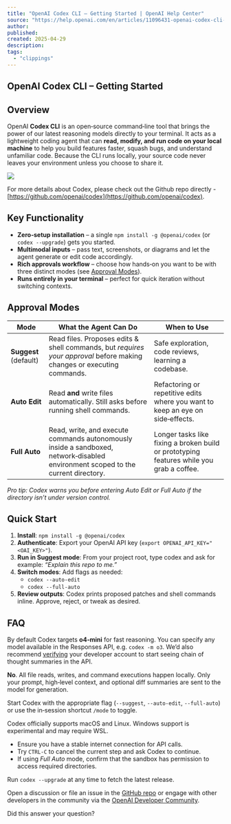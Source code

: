 ```yaml
---
title: "OpenAI Codex CLI – Getting Started | OpenAI Help Center"
source: "https://help.openai.com/en/articles/11096431-openai-codex-cli-getting-started"
author:
published:
created: 2025-04-29
description:
tags:
  - "clippings"
---
```

## OpenAI Codex CLI – Getting Started

## Overview

OpenAI **Codex CLI** is an open‑source command‑line tool that brings the power of our latest reasoning models directly to your terminal. It acts as a lightweight coding agent that can **read, modify, and run code on your local machine** to help you build features faster, squash bugs, and understand unfamiliar code. Because the CLI runs locally, your source code never leaves your environment unless you choose to share it.

![](https://www.youtube.com/watch?v=FUq9qRwrDrI)

For more details about Codex, please check out the Github repo directly - [https://github.com/openai/codex](https://github.com/openai/codex).

## Key Functionality

- **Zero‑setup installation** – a single `npm install -g @openai/codex` (or `codex --upgrade`) gets you started.
- **Multimodal inputs** – pass text, screenshots, or diagrams and let the agent generate or edit code accordingly.
- **Rich approvals workflow** – choose how hands‑on you want to be with three distinct modes (see [Approval Modes](https://help.openai.com/en/articles/#h_4a7cc50285)).
- **Runs entirely in your terminal** – perfect for quick iteration without switching contexts.

## Approval Modes

| **Mode** | **What the Agent Can Do** | **When to Use** |
| --- | --- | --- |
| **Suggest** (default) | Read files. Proposes edits & shell commands, but *requires your approval* before making changes or executing commands. | Safe exploration, code reviews, learning a codebase. |
| **Auto Edit** | Read **and** write files automatically. Still asks before running shell commands. | Refactoring or repetitive edits where you want to keep an eye on side‑effects. |
| **Full Auto** | Read, write, and execute commands autonomously inside a sandboxed, network‑disabled environment scoped to the current directory. | Longer tasks like fixing a broken build or prototyping features while you grab a coffee. |

*Pro tip: Codex warns you before entering Auto Edit or Full Auto if the directory isn’t under version control.*

## Quick Start

1. **Install**: `npm install -g @openai/codex`
2. **Authenticate**: Export your OpenAI API key (`export OPENAI_API_KEY="<OAI_KEY>"`).
3. **Run in Suggest mode**: From your project root, type codex and ask for example: *“Explain this repo to me.”*
4. **Switch modes**: Add flags as needed:
	- `codex --auto-edit`
	- `codex --full-auto`
5. **Review outputs**: Codex prints proposed patches and shell commands inline. Approve, reject, or tweak as desired.

## FAQ

By default Codex targets **o4‑mini** for fast reasoning. You can specify any model available in the Responses API, e.g. `codex -m o3`. We’d also recommend [verifying](https://help.openai.com/en/articles/10910291-api-organization-verification) your developer account to start seeing chain of thought summaries in the API.

**No**. All file reads, writes, and command executions happen locally. Only your prompt, high‑level context, and optional diff summaries are sent to the model for generation.

Start Codex with the appropriate flag (`--suggest`, `--auto-edit`, `--full-auto`) or use the in‑session shortcut `/mode` to toggle.

Codex officially supports macOS and Linux. Windows support is experimental and may require WSL.

- Ensure you have a stable internet connection for API calls.
- Try `CTRL‑C` to cancel the current step and ask Codex to continue.
- If using *Full Auto* mode, confirm that the sandbox has permission to access required directories.

Run `codex --upgrade` at any time to fetch the latest release.

Open a discussion or file an issue in the [GitHub repo](https://github.com/openai/codex) or engage with other developers in the community via the [OpenAI Developer Community](https://community.openai.com/).

Did this answer your question?